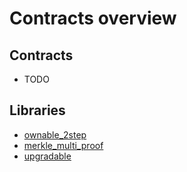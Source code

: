 # Contracts overview

## Contracts
- TODO

## Libraries
- [ownable_2step](./libraries/ownable_2step.md)
- [merkle_multi_proof](./libraries/merkle_multi_proof.md)
- [upgradable](./libraries/upgradeable.md)

